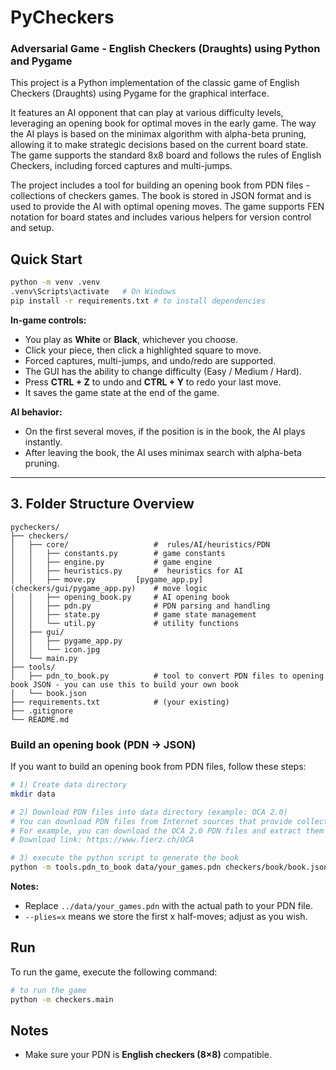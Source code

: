 # PyCheckers

### Adversarial Game - English Checkers (Draughts) using Python and Pygame

This project is a Python implementation of the classic game of English Checkers (Draughts) using Pygame for the
graphical interface.

It features an AI opponent that can play at various difficulty levels, leveraging an opening book for optimal moves in
the early game.
The way the AI plays is based on the minimax algorithm with alpha-beta pruning, allowing it to make strategic decisions
based on the current board state.
The game supports the standard 8x8 board and follows the rules of English Checkers, including forced captures and
multi-jumps.

The project includes a tool for building an opening book from PDN files - collections of checkers games.
The book is stored in JSON format and is used to provide the AI with optimal opening moves.
The game supports FEN notation for board states and includes various helpers for version control and setup.

## Quick Start

```bash
python -m venv .venv
.venv\Scripts\activate   # On Windows 
pip install -r requirements.txt # to install dependencies
```

**In-game controls:**

- You play as **White** or **Black**, whichever you choose.
- Click your piece, then click a highlighted square to move.
- Forced captures, multi-jumps, and undo/redo are supported.
- The GUI has the ability to change difficulty (Easy / Medium / Hard).
- Press **CTRL + Z** to undo and **CTRL + Y** to redo your last move.
- It saves the game state at the end of the game.

**AI behavior:**

- On the first several moves, if the position is in the book, the AI plays instantly.
- After leaving the book, the AI uses minimax search with alpha-beta pruning.

---

## 3. Folder Structure Overview

```
pycheckers/
├── checkers/
│   ├── core/                   #  rules/AI/heuristics/PDN
│   │   ├── constants.py        # game constants
│   │   ├── engine.py           # game engine
│   │   ├── heuristics.py       #  heuristics for AI
│   │   ├── move.py         [pygame_app.py](checkers/gui/pygame_app.py)    # move logic
│   │   ├── opening_book.py     # AI opening book
│   │   ├── pdn.py              # PDN parsing and handling
│   │   ├── state.py            # game state management
│   │   └── util.py             # utility functions
│   ├── gui/                    
│   │   ├── pygame_app.py
│   │   └── icon.jpg
│   └── main.py
├── tools/
│   ├── pdn_to_book.py          # tool to convert PDN files to opening book JSON - you can use this to build your own book
│   └── book.json
├── requirements.txt            # (your existing)
├── .gitignore
└── README.md

```

### Build an opening book (PDN → JSON)

If you want to build an opening book from PDN files, follow these steps:

```bash
# 1) Create data directory
mkdir data

# 2) Download PDN files into data directory (example: OCA 2.0)
# You can download PDN files from Internet sources that provide collections of checkers games.
# For example, you can download the OCA 2.0 PDN files and extract them into the `data` directory.
# Download link: https://www.fierz.ch/OCA

# 3) execute the python script to generate the book
python -m tools.pdn_to_book data/your_games.pdn checkers/book/book.json --plies 8
```

**Notes:**

- Replace `../data/your_games.pdn` with the actual path to your PDN file.
- `--plies=x` means we store the first x half-moves; adjust as you wish.

## Run

To run the game, execute the following command:

```bash
# to run the game
python -m checkers.main 
```

## Notes

- Make sure your PDN is **English checkers (8×8)** compatible.



